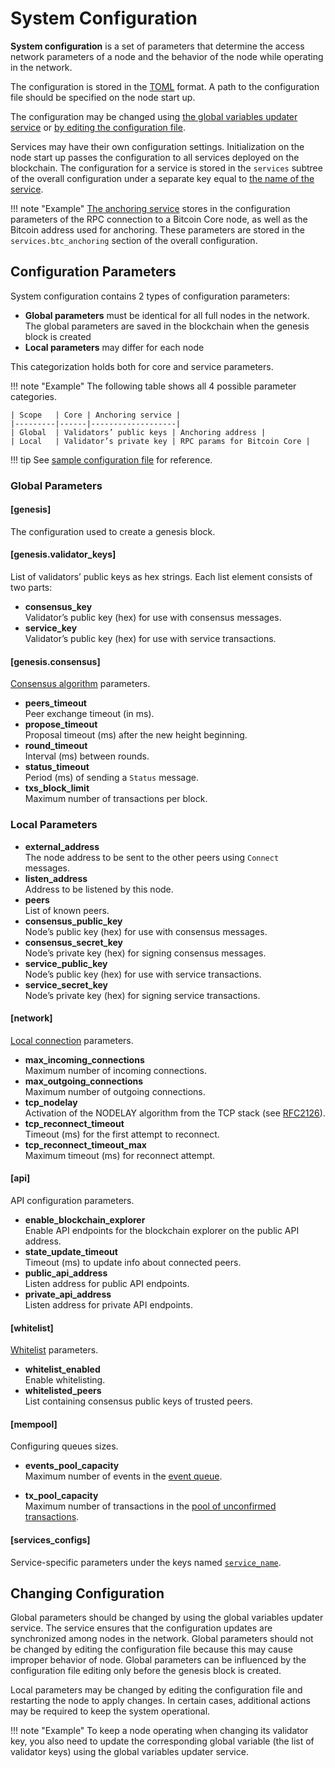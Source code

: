 # System Configuration

**System configuration** is a set of parameters that determine the access
network parameters of a node and the behavior of the node while operating in the
network.

The configuration is stored in the [TOML][toml] format. A path to the
configuration file should be specified on the node start up.

The configuration may be changed using [the global variables updater service](../advanced/configuration-updater.md)
or [by editing the configuration file](#changing-configuration).

Services may have their own configuration settings. Initialization on the node
start up passes the configuration to all services deployed on the blockchain.
The configuration for a service is stored in the `services` subtree
of the overall configuration
under a separate key equal to [the name of the service](services.md#service-identifiers).

!!! note "Example"
    [The anchoring service](../advanced/bitcoin-anchoring.md)
    stores in the configuration parameters of the RPC connection to
    a Bitcoin Core node, as well as the Bitcoin address used for anchoring.
    These parameters are stored in the `services.btc_anchoring`
    section of the overall configuration.

## Configuration Parameters

System configuration contains 2 types of configuration parameters:

- **Global parameters** must be identical for all full nodes in the network. The
  global parameters are saved in the blockchain when the genesis block is
  created
- **Local parameters** may differ for each node

This categorization holds both for core and service parameters.

!!! note "Example"
    The following table shows all 4 possible parameter categories.

    | Scope   | Core | Anchoring service |
    |---------|------|-------------------|
    | Global  | Validators’ public keys | Anchoring address |
    | Local   | Validator’s private key | RPC params for Bitcoin Core |

!!! tip
    See [sample configuration file](https://github.com/exonum/exonum/blob/v0.1/exonum/tests/testdata/config/config02.toml)
    for reference.

### Global Parameters

#### [genesis]

The configuration used to create a genesis block.

#### [genesis.validator_keys]

List of validators’ public keys as hex strings. Each list element consists of
two parts:

- **consensus_key**  
  Validator’s public key (hex) for use with consensus messages.
- **service_key**  
  Validator’s public key (hex) for use with service transactions.

#### [genesis.consensus]

[Consensus algorithm](consensus.md) parameters.

- **peers_timeout**  
  Peer exchange timeout (in ms).
- **propose_timeout**  
  Proposal timeout (ms) after the new height beginning.
- **round_timeout**  
  Interval (ms) between rounds.
- **status_timeout**  
  Period (ms) of sending a `Status` message.
- **txs_block_limit**  
  Maximum number of transactions per block.

### Local Parameters

- **external_address**  
  The node address to be sent to the other peers using `Connect` messages.
- **listen_address**  
  Address to be listened by this node.
- **peers**  
  List of known peers.
- **consensus_public_key**  
  Node’s public key (hex) for use with consensus messages.
- **consensus_secret_key**  
  Node’s private key (hex) for signing consensus messages.
- **service_public_key**  
  Node’s public key (hex) for use with service transactions.
- **service_secret_key**  
  Node’s private key (hex) for signing service transactions.

#### [network]

[Local connection](../advanced/network.md) parameters.

- **max_incoming_connections**  
  Maximum number of incoming connections.
- **max_outgoing_connections**  
  Maximum number of outgoing connections.
- **tcp_nodelay**  
  Activation of the NODELAY algorithm from the TCP stack (see [RFC2126][rfc2126]).
- **tcp_reconnect_timeout**  
  Timeout (ms) for the first attempt to reconnect.
- **tcp_reconnect_timeout_max**  
  Maximum timeout (ms) for reconnect attempt.

#### [api]

API configuration parameters.

- **enable_blockchain_explorer**  
  Enable API endpoints for the blockchain explorer on the public API address.
- **state_update_timeout**  
  Timeout (ms) to update info about connected peers.
- **public_api_address**  
  Listen address for public API endpoints.
- **private_api_address**  
  Listen address for private API endpoints.

#### [whitelist]

[Whitelist](../advanced/network.md#whitelist) parameters.

- **whitelist_enabled**  
  Enable whitelisting.
- **whitelisted_peers**  
  List containing consensus public keys of trusted peers.

#### [mempool]

Configuring queues sizes.

- **events_pool_capacity**  
  Maximum number of events in the [event queue](../advanced/consensus/specification.md#message-processing).

- **tx_pool_capacity**  
  Maximum number of transactions in the [pool of unconfirmed transactions](../advanced/consensus/specification.md#pool-of-unconfirmed-transactions).

#### [services_configs]

Service-specific parameters under the keys named [`service_name`](services.md#service-identifiers).

## Changing Configuration

Global parameters should be changed by using the global variables updater
service. The service ensures that the configuration updates are synchronized
among nodes in the network. Global parameters should not be changed
by editing the configuration file because this may cause improper behavior of
node. Global parameters can be influenced by the configuration file editing only
before the genesis block is created.

Local parameters may be changed by editing the configuration file
and restarting the node to apply changes. In certain cases, additional actions
may be required to keep the system operational.

!!! note "Example"
    To keep a node operating when changing its validator key,
    you also need to update the corresponding global variable (the list of
    validator keys) using the global variables updater service.

[toml]: https://en.wikipedia.org/wiki/TOML
[rfc2126]: https://tools.ietf.org/html/rfc2126
